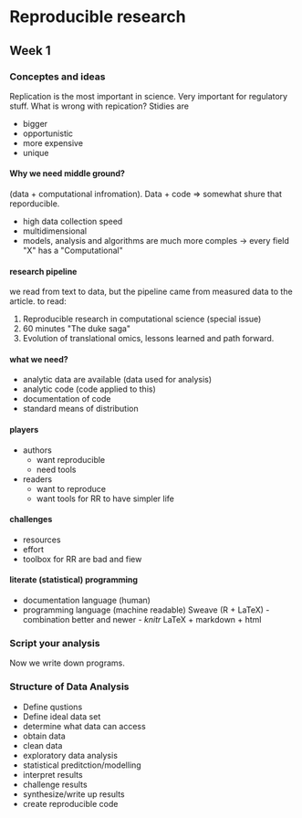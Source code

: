 # Reproducible research
## Week 1
### Conceptes and ideas
Replication is the most important in science. Very important for regulatory stuff.
What is wrong with repication?
Stidies are 
- bigger
- opportunistic
- more expensive
- unique
#### Why we need middle ground?
(data + computational infromation). Data + code => somewhat shure that reporducible.
- high data collection speed
- multidimensional
- models, analysis and algorithms are much more comples -> every field "X" has a "Computational"

#### research pipeline
we read from text to data, but the pipeline came from measured data to the article.
to read:
1. Reproducible research in computational science (special issue)
2. 60 minutes "The duke saga"
3. Evolution of translational omics, lessons learned and path forward.

#### what we need?
- analytic data are available (data used for analysis)
- analytic code (code applied to this)
- documentation of code
- standard means of distribution

#### players
- authors
  - want reproducible 
  - need tools
- readers
  - want to reproduce
  - want tools for RR to have simpler life
#### challenges
- resources
- effort
- toolbox for RR are bad and fiew

#### literate (statistical) programming
* documentation language (human)
* programming language (machine readable)
Sweave (R + LaTeX) - combination
better and newer - _knitr_
LaTeX + markdown + html

### Script your analysis
Now we write down programs.

### Structure of Data Analysis
- Define qustions
- Define ideal data set
- determine what data can access
- obtain data
- clean data
- exploratory data analysis
- statistical preditction/modelling
- interpret results
- challenge results
- synthesize/write up results
- create reproducible code

